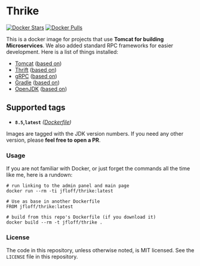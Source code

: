 # Thrike

[![Docker Stars](https://img.shields.io/docker/stars/jfloff/thrike.svg)][hub]
[![Docker Pulls](https://img.shields.io/docker/pulls/jfloff/thrike.svg)][hub]

[hub]: https://hub.docker.com/r/jfloff/thrike/

This is a docker image for projects that use **Tomcat for building Microservices**. We also added standard RPC frameworks for easier development. Here is a list of things installed:
- [Tomcat](http://tomcat.apache.org/) ([based on](https://github.com/docker-library/tomcat/blob/master/8.5/jre8/Dockerfile))
- [Thrift](https://thrift.apache.org/) ([based on](https://github.com/ahawkins/docker-thrift/blob/master/0.10/Dockerfile))
- [gRPC](https://grpc.io/) ([based on](https://github.com/jfloff/grpc-java-sbt/blob/master/Dockerfile))
- [Gradle](http://openjdk.java.net/) ([based on](https://github.com/keeganwitt/docker-gradle/blob/master/jdk8-alpine/Dockerfile))
- [OpenJDK](http://openjdk.java.net/) ([based on](https://github.com/docker-library/openjdk/blob/master/8-jdk/alpine/Dockerfile))


## Supported tags
* **`8.5`,`latest`** *([Dockerfile](https://github.com/jfloff/docker-thrike/blob/master/8.5/Dockerfile))*

Images are tagged with the JDK version numbers. If you need any other version, please **feel free to open a PR**.


### Usage
If you are not familiar with Docker, or just forget the commands all the time like me, here is a rundown:
```
# run linking to the admin panel and main page
docker run --rm -ti jfloff/thrike:latest

# Use as base in another Dockerfile
FROM jfloff/thrike:latest

# build from this repo's Dockerfile (if you download it)
docker build --rm -t jfloff/thrike .
```


### License
The code in this repository, unless otherwise noted, is MIT licensed. See the `LICENSE` file in this repository.
